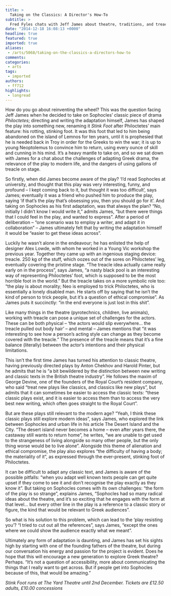 ```yaml
---
title: >
  Taking on the Classics: A Director's How-To
subtitle: >
  Fred Fyles chats with Jeff James about theatre, traditions, and treacle
date: "2014-12-18 16:08:13 +0000"
headline: true
featured: true
imported: true
aliases:
 - /arts/5068/taking-on-the-classics-a-directors-how-to
comments:
categories:
 - arts
tags:
 - imported
authors:
 - ff712
highlights:
 - longread
---
```


How do you go about reinventing the wheel? This was the question facing Jeff James when he decided to take on Sophocles’ classic piece of drama _Philoctetes_; directing and writing the adaptation himself, James has shaped the play into something new, renaming it _Stink Foot_ after Philoctetes’ main feature: his rotting, stinking foot. It was this foot that led to him being abandoned on the island of Lemnos for ten years, until it is prophesied that he is needed back in Troy in order for the Greeks to win the war; it is up to young Neoptolemus to convince him to return, using every ounce of skill and cunning in his mind. It’s a heavy mantle to take on, and so we sat down with James for a chat about the challenges of adapting Greek drama, the relevance of the play to modern life, and the dangers of using gallons of treacle on stage.

So firstly, when did James become aware of the play? ‘I’d read Sophocles at university, and thought that this play was very interesting, funny, and profound – I kept coming back to it, but thought it was too difficult’, says James; eventually it was a friend who pushed him to produce the play, saying ‘if that’s the play that’s obsessing you, then you should go for it’. And taking on Sophocles as his first adaptation, was that always the plan? “No, initially I didn’t know I would write it,” admits James, “but there were things that I could feel in the play, and wanted to express”. After a period of deliberation – “one scenario was to employ a writer, and adapt it in collaboration” – James ultimately felt that by writing the adaptation himself it would be “easier to get these ideas across”.

Luckily he wasn’t alone in the endeavour; he has enlisted the help of designer Alex Lowde, with whom he worked in a Young Vic workshop the previous year. Together they came up with an ingenious staging device: treacle. 250 kg of the stuff, which oozes out of the sores on Philoctetes’ leg, eventually covering the pristine stage. “The treacle idea actually came really early on in the process”, says James, “a nasty black pool is an interesting way of representing Philoctetes’ foot, which is supposed to be the most horrible foot in the world.” But the treacle takes on a more symbolic role too: “the play is about morality; Neo is employed to trick Philoctetes, who is essentially a lonely disabled man. He starts off by saying that he isn’t the kind of person to trick people, but it’s a question of ethical compromise”. As James puts it succinctly: “in the end everyone is just lost in this shit”.

Like many things in the theatre (pyrotechnics, children, live animals), working with treacle can pose a unique set of challenges for the actors. These can be both physical – ‘the actors would slip everywhere... the treacle pulled out body hair’ – and mental – James mentions that “it was interesting to see how a person’s acting style can change as they become covered with the treacle.” The presence of the treacle means that it’s a fine balance (literally) between the actor’s intentions and their physical limitations.

This isn’t the first time James has turned his attention to classic theatre, having previously directed plays by Anton Chekhov and Harold Pinter, but he admits that he is “a bit bewildered by the distinction between new writing and classic texts in the British theatre industry”. He follows the maxim of George Devine, one of the founders of the Royal Court’s resident company, who said “treat new plays like classics, and classics like new plays”, but admits that it can sometimes be easier to access the classic texts: “these classic plays exist, and it is easier to access them than to access the very best new writing, which often goes straight to the Royal Court”.

But are these plays still relevant to the modern age? “Yeah, I think these classic plays still explore modern ideas”, says James, who explored the link between Sophocles and urban life in his article The Desert Island and the City. “The desert island never becomes a home – even after years there, the castaway still wants to return home”, he writes, “we are unable to get used to the strangeness of living alongside so many other people, but the only thing worse would be to live alone”. Alongside this theme of alienation and ethical compromise, the play also explores “the difficulty of having a body; the materiality of it”, as expressed through the ever-present, stinking foot of Philoctetes.

It can be difficult to adapt any classic text, and James is aware of the possible pitfalls: “when you adapt well known texts people can get quite upset if they come to see it and don’t recognise the play exactly as they know it”. But taking on Sophocles comes with its own challenges: “the form of the play is so strange”, explains James, “Sophocles had so many radical ideas about the theatre, and it’s so exciting that he engages with the form at that level... but every other line in the play is a reference to a classic story or figure, the kind that would be relevant to Greek audiences”.

So what is his solution to this problem, which can lead to the ‘play resisting you’? “I tried to cut out all the references”, says James, “except the ones where we could show the audience exactly what we meant”.

Ultimately any form of adaptation is daunting, and James has set his sights high by starting with one of the founding fathers of the theatre, but during our conversation his energy and passion for the project is evident. Does he hope that this will encourage a new generation to explore Greek theatre? Perhaps. “It’s not a question of accessibility, more about communicating the things that I really want to get across. But if people get into Sophocles because of this, that would be amazing.”

_Stink Foot runs at The Yard Theatre until 2nd December. Tickets are £12.50 adults, £10.00 concessions_
